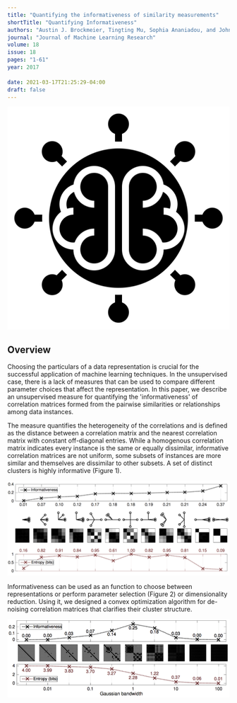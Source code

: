 ```yaml
---
title: "Quantifying the informativeness of similarity measurements"
shortTitle: "Quantifying Informativeness"
authors: "Austin J. Brockmeier, Tingting Mu, Sophia Ananiadou, and John Y. Goulermas"
journal: "Journal of Machine Learning Research"
volume: 18
issue: 18
pages: "1-61"
year: 2017

date: 2021-03-17T21:25:29-04:00
draft: false
---
```



![alt text here](/images/logo-black-fill.svg "title hoverover")

## Overview

Choosing the particulars of a data representation is crucial for the successful application of machine learning techniques. In the unsupervised case, there is a lack of measures that can be used to compare different parameter choices that affect the representation. In this paper, we describe an unsupervised measure for quantifying the 'informativeness' of correlation matrices formed from the pairwise similarities or relationships among data instances.

The measure quantifies the heterogeneity of the correlations and is defined as the distance between a correlation matrix and the nearest correlation matrix with constant off-diagonal entries. While a homogenous correlation matrix indicates every instance is the same or equally dissimilar, informative correlation matrices are not uniform, some subsets of instances are more similar and themselves are dissimilar to other subsets. A set of distinct clusters is highly informative (Figure 1).

![Informativeness versus von Neumann entropy for correlation matrices obtained from various configurations of four unit vectors. Both measures are minimal when the vectors are configured in a single cluster. Informativeness is higher for nontrivial clusterings, whereas entropy is maximized when the vectors are maximally separated.](/images/informativeness1.png "Fig 1")

Informativeness can be used as an function to choose between representations or perform parameter selection (Figure 2) or dimensionality reduction. Using it, we designed a convex optimization algorithm for de-noising correlation matrices that clarifies their cluster structure.

![Informativeness versus the von Neumann entropy of correlation matrices obtained from a Gaussian kernel applied with varying bandwidths to a sample with 2 clusters.](/images/informativeness2.png "Fig 2")
